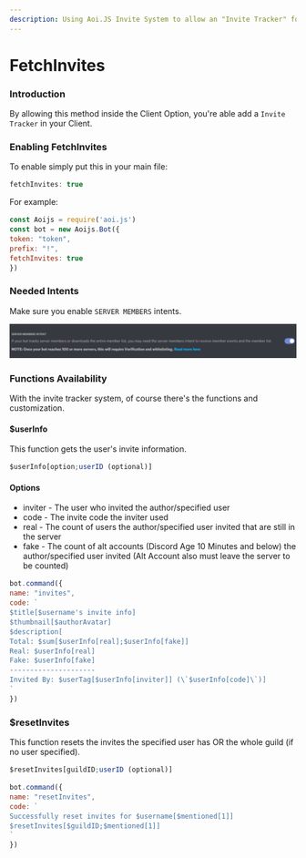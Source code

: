 ```yaml
---
description: Using Aoi.JS Invite System to allow an "Invite Tracker" for your Client.
---
```


# FetchInvites

### Introduction

By allowing this method inside the Client Option, you're able add a `Invite Tracker` in your Client.

### Enabling FetchInvites

To enable simply put this in your main file:

```javascript
fetchInvites: true
```

For example:

```javascript
const Aoijs = require('aoi.js')
const bot = new Aoijs.Bot({
token: "token",
prefix: "!",
fetchInvites: true
})
```

### Needed Intents

Make sure you enable `SERVER MEMBERS` intents.

![](../../.gitbook/assets/image%20%2844%29.png)

### Functions Availability

With the invite tracker system, of course there's the functions and customization.

#### $userInfo

This function gets the user's invite information.

```javascript
$userInfo[option;userID (optional)]
```

#### Options

* inviter - The user who invited the author/specified user
* code - The invite code the inviter used
* real - The count of users the author/specified user invited that are still in the server
* fake - The count of alt accounts \(Discord Age 10 Minutes and below\) the author/specified user invited \(Alt Account also must leave the server to be counted\)

```javascript
bot.command({
name: "invites",
code: `
$title[$username's invite info]
$thumbnail[$authorAvatar]
$description[
Total: $sum[$userInfo[real];$userInfo[fake]]
Real: $userInfo[real]
Fake: $userInfo[fake]
---------------------
Invited By: $userTag[$userInfo[inviter]] (\`$userInfo[code]\`)]
`
})
```

### $resetInvites

This function resets the invites the specified user has OR the whole guild \(if no user specified\).

```javascript
$resetInvites[guildID;userID (optional)]
```

```javascript
bot.command({
name: "resetInvites",
code: `
Successfully reset invites for $username[$mentioned[1]]
$resetInvites[$guildID;$mentioned[1]]
`
})
```

